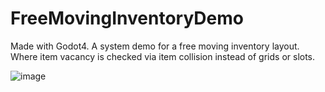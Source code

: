 # FreeMovingInventoryDemo
Made with Godot4. A system demo for a free moving inventory layout.
Where item vacancy is checked via item collision instead of grids or slots.

![image](https://github.com/zMenta/FreeMovingInventoryDemo/assets/70714721/84ebe80f-8d69-42df-976b-141dfa20dd69)
